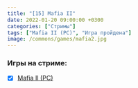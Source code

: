```yaml
---
title: "[15] Mafia II"
date: 2022-01-20 09:00:00 +0300
categories: ["Стримы"]
tags: ["Mafia II (PC)", "Игра пройдена"]
image: /commons/games/mafia2.jpg
---
```


### Игры на стриме:
+ [x] [Mafia II (PC)](/tags/mafia-ii-pc)
